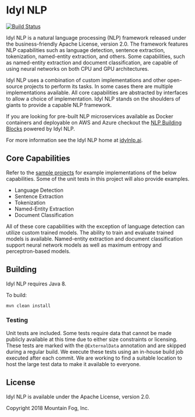 # Idyl NLP

[![Build Status](https://travis-ci.org/idylnlp/idylnlp.svg?branch=master)](https://travis-ci.org/idylnlp/idylnlp)

Idyl NLP is a natural language processing (NLP) framework released under the business-friendly Apache License, version 2.0. The framework features NLP capabilities such as language detection, sentence extraction, tokenization, named-entity extraction, and others. Some capabilities, such as named-entity extraction and document classification, are capable of using neural networks on both CPU and GPU architectures.

Idyl NLP uses a combination of custom implementations and other open-source projects to perform its tasks. In some cases there are multiple implementations available. All core capabilities are abstracted by interfaces to allow a choice of implementation. Idyl NLP stands on the shoulders of giants to provide a capable NLP framework.

If you are looking for pre-built NLP microservices available as Docker containers and deployable on AWS and Azure checkout the [NLP Building Blocks](http://www.mtnfog.com/nlp-building-blocks/) powered by Idyl NLP.

For more information see the Idyl NLP home at [idylnlp.ai](http://www.idylnlp.ai).

## Core Capabilities

Refer to the [sample projects](https://github.com/idylnlp/idylnlp-samples) for example implementations of the below capabilities. Some of the unit tests in this project will also provide examples.

* Language Detection
* Sentence Extraction
* Tokenization
* Named-Entity Extraction
* Document Classification

All of these core capabilities with the exception of language detection can utilize custom trained models. The ability to train and evaluate trained models is available. Named-entity extraction and document classification support neural network models as well as maximum entropy and perceptron-based models.

## Building

Idyl NLP requires Java 8.

To build:

```
mvn clean install
```

### Testing

Unit tests are included. Some tests require data that cannot be made publicly available at this time due to either size constraints or licensing. These tests are marked with the `@ExternalData` annotation and are skipped during a regular build. We execute these tests using an in-house build job executed after each commit. We are working to find a suitable location to host the large test data to make it available to everyone.

## License

Idyl NLP is available under the Apache License, version 2.0.

Copyright 2018 Mountain Fog, Inc.
